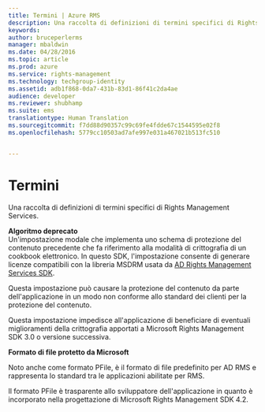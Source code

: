 ```yaml
---
title: Termini | Azure RMS
description: Una raccolta di definizioni di termini specifici di Rights Management Services.
keywords: 
author: bruceperlerms
manager: mbaldwin
ms.date: 04/28/2016
ms.topic: article
ms.prod: azure
ms.service: rights-management
ms.technology: techgroup-identity
ms.assetid: adb1f868-0da7-431b-83d1-86f41c2da4ae
audience: developer
ms.reviewer: shubhamp
ms.suite: ems
translationtype: Human Translation
ms.sourcegitcommit: f7dd88d90357c99c69fe4fdde67c1544595e02f8
ms.openlocfilehash: 5779cc10503ad7afe997e031a467021b513fc510


---
```


# Termini

Una raccolta di definizioni di termini specifici di Rights Management Services.

**Algoritmo deprecato**  
Un'impostazione modale che implementa uno schema di protezione del contenuto precedente che fa riferimento alla modalità di crittografia di un cookbook elettronico. In questo SDK, l'impostazione consente di generare licenze compatibili con la libreria MSDRM usata da [AD Rights Management Services SDK](https://msdn.microsoft.com/library/windows/desktop/cc530379.aspx).

Questa impostazione può causare la protezione del contenuto da parte dell'applicazione in un modo non conforme allo standard dei clienti per la protezione del contenuto.

Questa impostazione impedisce all'applicazione di beneficiare di eventuali miglioramenti della crittografia apportati a Microsoft Rights Management SDK 3.0 o versione successiva.

**Formato di file protetto da Microsoft**

Noto anche come formato PFile, è il formato di file predefinito per AD RMS e rappresenta lo standard tra le applicazioni abilitate per RMS.

Il formato PFile è trasparente allo sviluppatore dell'applicazione in quanto è incorporato nella progettazione di Microsoft Rights Management SDK 4.2.

 

 






<!--HONumber=Jul16_HO2-->



